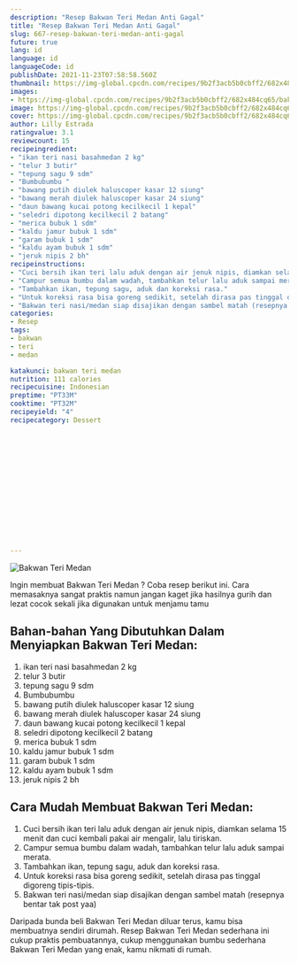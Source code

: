 ```yaml
---
description: "Resep Bakwan Teri Medan Anti Gagal"
title: "Resep Bakwan Teri Medan Anti Gagal"
slug: 667-resep-bakwan-teri-medan-anti-gagal
future: true
lang: id
language: id
languageCode: id
publishDate: 2021-11-23T07:58:58.560Z 
thumbnail: https://img-global.cpcdn.com/recipes/9b2f3acb5b0cbff2/682x484cq65/bakwan-teri-medan-foto-resep-utama.webp
images:
- https://img-global.cpcdn.com/recipes/9b2f3acb5b0cbff2/682x484cq65/bakwan-teri-medan-foto-resep-utama.webp
image: https://img-global.cpcdn.com/recipes/9b2f3acb5b0cbff2/682x484cq65/bakwan-teri-medan-foto-resep-utama.webp
cover: https://img-global.cpcdn.com/recipes/9b2f3acb5b0cbff2/682x484cq65/bakwan-teri-medan-foto-resep-utama.webp
author: Lilly Estrada
ratingvalue: 3.1
reviewcount: 15
recipeingredient:
- "ikan teri nasi basahmedan 2 kg"
- "telur 3 butir"
- "tepung sagu 9 sdm"
- "Bumbubumbu "
- "bawang putih diulek haluscoper kasar 12 siung"
- "bawang merah diulek haluscoper kasar 24 siung"
- "daun bawang kucai potong kecilkecil 1 kepal"
- "seledri dipotong kecilkecil 2 batang"
- "merica bubuk 1 sdm"
- "kaldu jamur bubuk 1 sdm"
- "garam bubuk 1 sdm"
- "kaldu ayam bubuk 1 sdm"
- "jeruk nipis 2 bh"
recipeinstructions:
- "Cuci bersih ikan teri lalu aduk dengan air jenuk nipis, diamkan selama 15 menit dan cuci kembali pakai air mengalir, lalu tiriskan."
- "Campur semua bumbu dalam wadah, tambahkan telur lalu aduk sampai merata."
- "Tambahkan ikan, tepung sagu, aduk dan koreksi rasa."
- "Untuk koreksi rasa bisa goreng sedikit, setelah dirasa pas tinggal digoreng tipis-tipis."
- "Bakwan teri nasi/medan siap disajikan dengan sambel matah (resepnya bentar tak post yaa)"
categories:
- Resep
tags:
- bakwan
- teri
- medan

katakunci: bakwan teri medan 
nutrition: 111 calories
recipecuisine: Indonesian
preptime: "PT33M"
cooktime: "PT32M"
recipeyield: "4"
recipecategory: Dessert


     
    
    
    
    
    
    
    
    
    
    
      
    
---
```



![Bakwan Teri Medan](https://img-global.cpcdn.com/recipes/9b2f3acb5b0cbff2/682x484cq65/bakwan-teri-medan-foto-resep-utama.webp)

Ingin membuat Bakwan Teri Medan ? Coba resep berikut ini. Cara memasaknya sangat praktis namun jangan kaget jika hasilnya gurih dan lezat cocok sekali jika digunakan untuk menjamu tamu

<!--inarticleads1-->

## Bahan-bahan Yang Dibutuhkan Dalam Menyiapkan Bakwan Teri Medan:

1. ikan teri nasi basahmedan 2 kg
1. telur 3 butir
1. tepung sagu 9 sdm
1. Bumbubumbu 
1. bawang putih diulek haluscoper kasar 12 siung
1. bawang merah diulek haluscoper kasar 24 siung
1. daun bawang kucai potong kecilkecil 1 kepal
1. seledri dipotong kecilkecil 2 batang
1. merica bubuk 1 sdm
1. kaldu jamur bubuk 1 sdm
1. garam bubuk 1 sdm
1. kaldu ayam bubuk 1 sdm
1. jeruk nipis 2 bh



<!--inarticleads2-->

## Cara Mudah Membuat Bakwan Teri Medan:

1. Cuci bersih ikan teri lalu aduk dengan air jenuk nipis, diamkan selama 15 menit dan cuci kembali pakai air mengalir, lalu tiriskan.
1. Campur semua bumbu dalam wadah, tambahkan telur lalu aduk sampai merata.
1. Tambahkan ikan, tepung sagu, aduk dan koreksi rasa.
1. Untuk koreksi rasa bisa goreng sedikit, setelah dirasa pas tinggal digoreng tipis-tipis.
1. Bakwan teri nasi/medan siap disajikan dengan sambel matah (resepnya bentar tak post yaa)




Daripada bunda beli  Bakwan Teri Medan  diluar terus, kamu  bisa membuatnya sendiri dirumah. Resep  Bakwan Teri Medan  sederhana ini cukup praktis pembuatannya, cukup menggunakan bumbu sederhana  Bakwan Teri Medan  yang enak, kamu nikmati di rumah.
